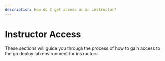 ```yaml
---
description: How do I get access as an instructor?
---
```


# Instructor Access

These sections will guide you through the process of how to gain access to the go deploy lab environment for instructors.

